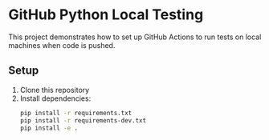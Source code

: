 # GitHub Python Local Testing

This project demonstrates how to set up GitHub Actions to run tests on local machines when code is pushed.

## Setup

1. Clone this repository
2. Install dependencies:
   ```bash
   pip install -r requirements.txt
   pip install -r requirements-dev.txt
   pip install -e .